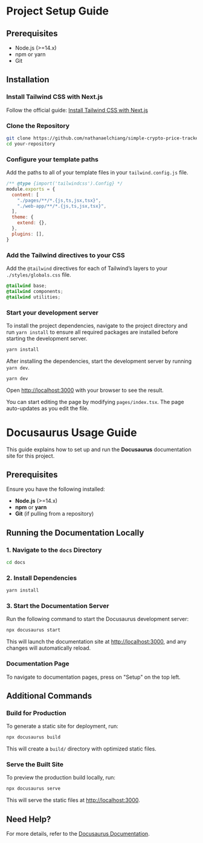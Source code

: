 # Project Setup Guide

## Prerequisites

- Node.js (>=14.x)
- npm or yarn
- Git

## Installation

### Install Tailwind CSS with Next.js

Follow the official guide: [Install Tailwind CSS with Next.js](https://tailwindcss.com/docs/guides/nextjs)

### Clone the Repository

```bash
git clone https://github.com/nathanaelchiang/simple-crypto-price-tracker.git
cd your-repository
```

### Configure your template paths

Add the paths to all of your template files in your `tailwind.config.js` file.

```js
/** @type {import('tailwindcss').Config} */
module.exports = {
  content: [
    "./pages/**/*.{js,ts,jsx,tsx}",
    "./web-app/**/*.{js,ts,jsx,tsx}",
  ],
  theme: {
    extend: {},
  },
  plugins: [],
}
```

### Add the Tailwind directives to your CSS

Add the `@tailwind` directives for each of Tailwind’s layers to your `./styles/globals.css` file.

```css
@tailwind base;
@tailwind components;
@tailwind utilities;
```

### Start your development server

To install the project dependencies, navigate to the project directory and run `yarn install` to ensure all required packages are installed before starting the development server.

```bash
yarn install
```
After installing the dependencies, start the development server by running `yarn dev`.

```bash
yarn dev
```

Open [http://localhost:3000](http://localhost:3000) with your browser to see the result.

You can start editing the page by modifying `pages/index.tsx`. The page auto-updates as you edit the file.



# Docusaurus Usage Guide

This guide explains how to set up and run the **Docusaurus** documentation site for this project.

## Prerequisites

Ensure you have the following installed:

- **Node.js** (>=14.x)
- **npm** or **yarn**
- **Git** (if pulling from a repository)

## Running the Documentation Locally

### 1. Navigate to the `docs` Directory

```bash
cd docs
```

### 2. Install Dependencies

```bash
yarn install
```

### 3. Start the Documentation Server

Run the following command to start the Docusaurus development server:

```bash
npx docusaurus start
```

This will launch the documentation site at [http://localhost:3000](http://localhost:3000), and any changes will automatically reload.

### Documentation Page
To navigate to documentation pages, press on "Setup" on the top left.

## Additional Commands

### Build for Production

To generate a static site for deployment, run:

```bash
npx docusaurus build
```

This will create a `build/` directory with optimized static files.

### Serve the Built Site

To preview the production build locally, run:

```bash
npx docusaurus serve
```

This will serve the static files at [http://localhost:3000](http://localhost:3000).

## Need Help?
For more details, refer to the [Docusaurus Documentation](https://docusaurus.io/docs).
